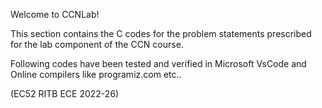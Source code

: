 Welcome to CCNLab!

This section contains the C codes for the problem statements prescribed for the lab component of the CCN course.

Following codes have been tested and verified in Microsoft VsCode and Online compilers like programiz.com etc..

(EC52 RITB ECE 2022-26)

